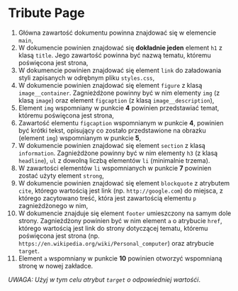 # Tribute Page

1. Główna zawartość dokumentu powinna znajdować się w elemencie `main`,
2. W dokumencie powinien znajdować się **dokładnie jeden** element `h1` z klasą `title`. Jego zawartość powinna być nazwą tematu, któremu poświęcona jest strona,
3. W dokumencie powinien znajdować się element `link` do załadowania styli zapisanych w odrębnym pliku `styles.css`,
4. W dokumencie powinien znajdować się element `figure` z klasą `image__container`. Zagnieżdżone powinny być w nim elementy `img` (z klasą `image`) oraz element `figcaption` (z klasą `image__description`),
5. Element `img` wspomniany w punkcie **4** powinien przedstawiać temat, któremu poświęcona jest strona,
6. Zawartość elementu `figcaption` wspomnianym w punkcie **4**, powinien być krótki tekst, opisujący co zostało przedstawione na obrazku (element `img`) wspomnianym w punkcie **5**,
7. W dokumencie powinien znajdować się element `section` z klasą `information`. Zagnieżdżone powinny być w nim elementy `h3` (z klasą `headline`), `ul` z dowolną liczbą elementów `li` (minimalnie trzema).
8. W zawartości elementów `li` wspomnianych w punkcie **7** powinien zostać użyty element `strong`,
9. W dokumencie powinien znajdować się element `blockquote` z atrybutem `cite`, którego wartością jest link (np. `http://google.com`) do miejsca, z którego zacytowano treść, która jest zawartością elementu `p` zagnieżdżonego w nim,
10. W dokumencie znajduje się element `footer` umieszczony na samym dole strony. Zagnieżdżony powinien być w nim element `a` o atrybucie `href`, którego wartością jest link do strony dotyczącej tematu, któremu poświęcona jest strona (np. `https://en.wikipedia.org/wiki/Personal_computer`) oraz atrybucie `target`.
11. Element `a` wspomniany w punkcie **10** powinien otworzyć wspomnianą stronę w nowej zakładce. 


*UWAGA: Użyj w tym celu atrybut `target` o odpowiedniej wartośći*.
